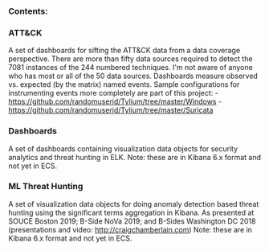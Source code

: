 
### Contents:

### ATT&CK

A set of dashboards for sifting the ATT&CK data  from a data coverage perspective. There are more than fifty data sources required to detect the 7081 instances of the 244 numbered techniques. I'm not aware of anyone who has most or all of the 50 data sources. Dashboards measure observed vs. expected (by the matrix) named events. Sample configurations for instrumenting events more completely are part of this project:
-https://github.com/randomuserid/Tylium/tree/master/Windows
-https://github.com/randomuserid/Tylium/tree/master/Suricata

### Dashboards

A set of dashboards containing visualization data objects for security analytics and threat hunting in ELK. Note: these are in Kibana 6.x format and not yet in ECS.

### ML Threat Hunting

A set of visualization data objects for doing anomaly detection based threat hunting using the significant terms aggregation in Kibana. As presented at SOUCE Boston 2019; B-Side NoVa 2019; and B-Sides Washington DC 2018 (presentations and video: http://craigchamberlain.com)  Note: these are in Kibana 6.x format and not yet in ECS.
